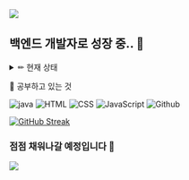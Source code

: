 <img src="https://capsule-render.vercel.app/api?type=waving&color=BDBDC8&height=150&section=header" />

## 백엔드 개발자로 성장 중.. 🌱  



<details>
<summary>
  ✏ 현재 상태
</summary>
   😅 아무것도 몰라요
</details>


  📝 공부하고 있는 것  
  
   ![java](https://img.shields.io/badge/Java-ED8B00?style=for-the-badge&logo=openjdk&logoColor=white)
   ![HTML](https://img.shields.io/badge/HTML-239120?style=for-the-badge&logo=html5&logoColor=white)
   ![CSS](https://img.shields.io/badge/CSS-239120?&style=for-the-badge&logo=css3&logoColor=white)
   ![JavaScript](https://img.shields.io/badge/JavaScript-F7DF1E?style=for-the-badge&logo=JavaScript&logoColor=white)
   ![Github](https://img.shields.io/badge/GitHub-100000?style=for-the-badge&logo=github&logoColor=white)


<a href="https://git.io/streak-stats"><img src="https://streak-stats.demolab.com?user=teleport1005&theme=city-lights&border_radius=4&date_format=n%2Fj%5B%2FY%5D" alt="GitHub Streak" /></a>

### 점점 채워나갈 예정입니다 🚧

<img src="https://capsule-render.vercel.app/api?type=waving&color=BDBDC8&height=150&section=footer" />
